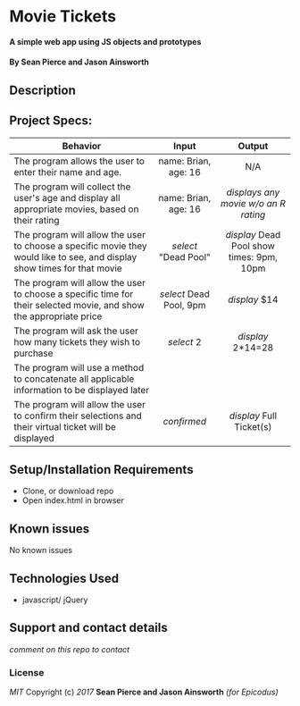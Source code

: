 # Movie Tickets
#### A simple web app using JS objects and prototypes
#### By Sean Pierce and Jason Ainsworth

## Description

## Project Specs:
| Behavior |  Input   |  Output  |
|----------|:--------:|:--------:|
| The program allows the user to enter their name and age. | name: Brian, age: 16 | N/A |
| The program will collect the user's age and display all appropriate movies, based on their rating | name: Brian, age: 16 | *displays any movie w/o an R rating* |
| The program will allow the user to choose a specific movie they would like to see, and display show times for that movie | *select* "Dead Pool" | *display* Dead Pool show times: 9pm, 10pm |
| The program will allow the user to choose a specific time for their selected movie, and show the appropriate price | *select* Dead Pool, 9pm | *display* $14 |
| The program will ask the user how many tickets they wish to purchase | *select* 2 | *display* 2*14=28 |
| The program will use a method to concatenate all applicable information to be displayed later |  |  |
| The program will allow the user to confirm their selections and their virtual ticket will be displayed | *confirmed* | *display* Full Ticket(s) |

## Setup/Installation Requirements
* Clone, or download repo
* Open index.html in browser

## Known issues
No known issues
## Technologies Used
* javascript/ jQuery
## Support and contact details
_comment on this repo to contact_
### License
_MIT_
Copyright (c) _2017_ **Sean Pierce and Jason Ainsworth** _(for Epicodus)_

